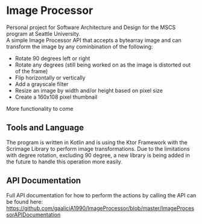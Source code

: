 # Image Processor

Personal project for Software Architecture and Design for the MSCS program at Seattle University.</br>
A simple Image Processor API that accepts a bytearray image and can transform the image by any cominbination of the following: 
- Rotate 90 degrees left or right
- Rotate any degrees (still being worked on as the image is distorted out of the frame)
- Flip horizontally or vertically
- Add a grayscale filter
- Resize an image by width and/or height based on pixel size
- Create a 160x108 pixel thumbnail

More functionality to come

## Tools and Language
The program is written in Kotlin and is using the Ktor Framework with the Scrimage Library to perform image transformations. Due to the limitations with degree rotation, excluding 90 degree, a new library is being added in the future to handle this operation more easily. 


## API Documentation
Full API documentation for how to perform the actions by calling the API can be found here:
https://github.com/gaaliciA1990/ImageProcessor/blob/master/ImageProcessorAPIDocumentation
